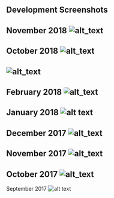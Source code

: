 ## Development Screenshots
November 2018
![alt_text](https://i.imgur.com/r0Hsbc3.jpg)
---
October 2018
![alt_text](https://i.imgur.com/NG7E4yN.jpg)
---
![alt_text](https://i.imgur.com/839NKO1.jpg)
---
February 2018
![alt_text](https://i.imgur.com/iytE8bW.png)
----
January 2018
![alt text](https://i.imgur.com/3hxELAM.png)
---
December 2017
![alt_text](https://i.imgur.com/ygTs717.png)
---
November 2017
![alt_text](https://i.imgur.com/CFmXgTf.png)
---
October 2017
![alt_text](https://i.imgur.com/xKp1n9a.png)
---
September 2017
![alt text](https://i.imgur.com/V8GOzD9.png)

